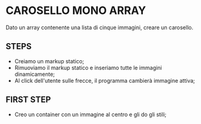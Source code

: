 CAROSELLO MONO ARRAY
=====

Dato un array contenente una lista di cinque immagini, creare un carosello.

## STEPS
- Creiamo un markup statico;
- Rimuoviamo il markup statico e inseriamo tutte le immagini dinamicamente;
- Al click dell'utente sulle frecce, il programma cambierà immagine attiva;

## FIRST STEP
- Creo un container con un immagine al centro e gli do gli stili;
